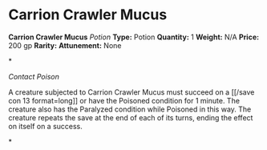 # Carrion Crawler Mucus

**Carrion Crawler Mucus**
_Potion_
**Type:** Potion
**Quantity:** 1
**Weight:** N/A
**Price:** 200 gp
**Rarity:** 
**Attunement:** None

*<p>*Contact Poison*

A creature subjected to Carrion Crawler Mucus must succeed on a [[/save con 13 format=long]] or have the Poisoned condition for 1 minute. The creature also has the Paralyzed condition while Poisoned in this way. The creature repeats the save at the end of each of its turns, ending the effect on itself on a success.</p>*